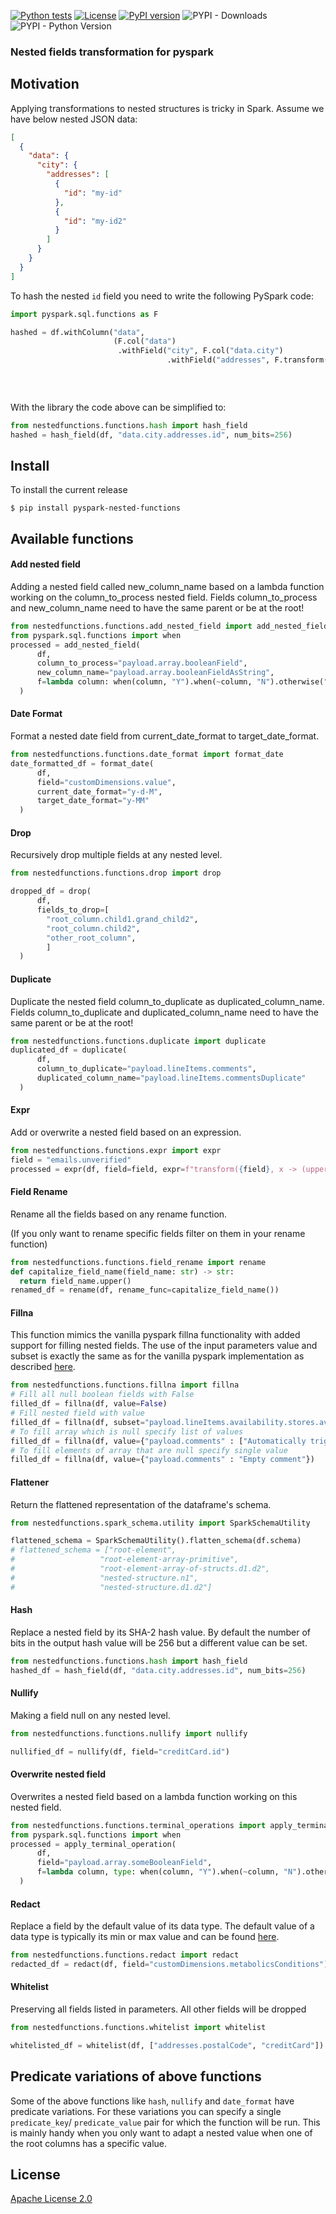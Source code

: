 [![Python tests](https://github.com/golosegor/pyspark-nested-fields-functions/actions/workflows/python-tests.yml/badge.svg)](https://github.com/golosegor/pyspark-nested-fields-functions/actions/workflows/python-tests.yml)
[![License](https://img.shields.io/badge/License-Apache_2.0-blue.svg)](https://opensource.org/licenses/Apache-2.0)
[![PyPI version](https://img.shields.io/pypi/v/pyspark-nested-functions.svg)](https://pypi.org/project/pyspark-nested-functions/)
![PYPI - Downloads](https://static.pepy.tech/badge/pyspark-nested-functions)
![PYPI - Python Version](https://img.shields.io/pypi/pyversions/pyspark-nested-functions.svg)

### Nested fields transformation for pyspark

## Motivation

Applying transformations to nested structures is tricky in Spark.
Assume we have below nested JSON data:

```json
[
  {
    "data": {
      "city": {
        "addresses": [
          {
            "id": "my-id"
          },
          {
            "id": "my-id2"
          }
        ]
      }
    }
  }
]
```

To hash the nested `id` field you need to write the following PySpark code:

```python
import pyspark.sql.functions as F

hashed = df.withColumn("data",
                       (F.col("data")
                        .withField("city", F.col("data.city")
                                   .withField("addresses", F.transform("data.city.addresses",
                                                                       lambda c: c.withField("id",
                                                                                             F.sha2(c.getField("id"),
                                                                                                    256)))))))
```

With the library the code above can be simplified to:

```python
from nestedfunctions.functions.hash import hash_field
hashed = hash_field(df, "data.city.addresses.id", num_bits=256)
```

## Install

To install the current release

```
$ pip install pyspark-nested-functions
```

## Available functions

#### Add nested field

Adding a nested field called new_column_name based on a lambda function working on the column_to_process nested field.
Fields column_to_process and new_column_name need to have the same parent or be at the root!

```python
from nestedfunctions.functions.add_nested_field import add_nested_field
from pyspark.sql.functions import when
processed = add_nested_field(
      df,
      column_to_process="payload.array.booleanField",
      new_column_name="payload.array.booleanFieldAsString",
      f=lambda column: when(column, "Y").when(~column, "N").otherwise(""),
  )
```

#### Date Format

Format a nested date field from current_date_format to target_date_format.

```python
from nestedfunctions.functions.date_format import format_date
date_formatted_df = format_date(
      df,
      field="customDimensions.value",
      current_date_format="y-d-M",
      target_date_format="y-MM"
  )
```

#### Drop

Recursively drop multiple fields at any nested level.

```python
from nestedfunctions.functions.drop import drop

dropped_df = drop(
      df,
      fields_to_drop=[
        "root_column.child1.grand_child2",
        "root_column.child2",
        "other_root_column",
        ]
  )
```

#### Duplicate

Duplicate the nested field column_to_duplicate as duplicated_column_name.
Fields column_to_duplicate and duplicated_column_name need to have the same parent or be at the root!

```python
from nestedfunctions.functions.duplicate import duplicate
duplicated_df = duplicate(
      df,
      column_to_duplicate="payload.lineItems.comments",
      duplicated_column_name="payload.lineItems.commentsDuplicate"
  )
```

#### Expr

Add or overwrite a nested field based on an expression.

```python
from nestedfunctions.functions.expr import expr
field = "emails.unverified"
processed = expr(df, field=field, expr=f"transform({field}, x -> (upper(x)))")
```

#### Field Rename

Rename all the fields based on any rename function.

(If you only want to rename specific fields filter on them in your rename function)

```python
from nestedfunctions.functions.field_rename import rename
def capitalize_field_name(field_name: str) -> str:
  return field_name.upper()
renamed_df = rename(df, rename_func=capitalize_field_name())
```

#### Fillna

This function mimics the vanilla pyspark fillna functionality with added support for filling nested fields.
The use of the input parameters value and subset is exactly the same as for the vanilla pyspark implementation as described [here](https://spark.apache.org/docs/latest/api/python/reference/pyspark.sql/api/pyspark.sql.DataFrame.fillna.html).

```python
from nestedfunctions.functions.fillna import fillna
# Fill all null boolean fields with False
filled_df = fillna(df, value=False)
# Fill nested field with value
filled_df = fillna(df, subset="payload.lineItems.availability.stores.availableQuantity", value=0)
# To fill array which is null specify list of values
filled_df = fillna(df, value={"payload.comments" : ["Automatically triggered stock check"]})
# To fill elements of array that are null specify single value
filled_df = fillna(df, value={"payload.comments" : "Empty comment"})
```

#### Flattener

Return the flattened representation of the dataframe's schema.

```python
from nestedfunctions.spark_schema.utility import SparkSchemaUtility

flattened_schema = SparkSchemaUtility().flatten_schema(df.schema)
# flattened_schema = ["root-element",
#                   "root-element-array-primitive",
#                   "root-element-array-of-structs.d1.d2",
#                   "nested-structure.n1",
#                   "nested-structure.d1.d2"]
```

#### Hash

Replace a nested field by its SHA-2 hash value.
By default the number of bits in the output hash value will be 256 but a different value can be set.

```python
from nestedfunctions.functions.hash import hash_field
hashed_df = hash_field(df, "data.city.addresses.id", num_bits=256)
```

#### Nullify

Making a field null on any nested level.

```python
from nestedfunctions.functions.nullify import nullify

nullified_df = nullify(df, field="creditCard.id")
```

#### Overwrite nested field

Overwrites a nested field based on a lambda function working on this nested field.

```python
from nestedfunctions.functions.terminal_operations import apply_terminal_operation
from pyspark.sql.functions import when
processed = apply_terminal_operation(
      df,
      field="payload.array.someBooleanField",
      f=lambda column, type: when(column, "Y").when(~column, "N").otherwise(""),
  )
```

#### Redact

Replace a field by the default value of its data type.
The default value of a data type is typically its min or max value and can be found [here](https://github.com/golosegor/pyspark-nested-fields-functions/blob/main/nestedfunctions/functions/redact.py#L29).

```python
from nestedfunctions.functions.redact import redact
redacted_df = redact(df, field="customDimensions.metabolicsConditions")
```

#### Whitelist

Preserving all fields listed in parameters. All other fields will be dropped

```python
from nestedfunctions.functions.whitelist import whitelist

whitelisted_df = whitelist(df, ["addresses.postalCode", "creditCard"]) 
```

## Predicate variations of above functions
Some of the above functions like `hash`, `nullify` and `date_format` have predicate variations.
For these variations you can specify a single `predicate_key`/ `predicate_value` pair for which the function will be run. This is mainly handy when you only want to adapt a nested value when one of the root columns has a specific value.

## License

[Apache License 2.0](LICENSE)